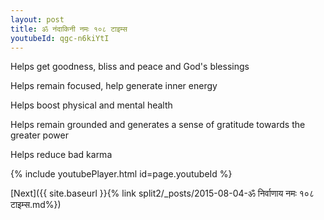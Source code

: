 ```yaml
---
layout: post
title: ॐ नंदाकिनी नमः १०८ टाइम्स
youtubeId: qgc-n6kiYtI
---
```

 
 
Helps get goodness, bliss and peace and God's blessings
 
Helps remain focused, help generate inner energy 
 
Helps boost physical and mental health 
 
Helps remain grounded and generates a sense of gratitude towards the greater power 
 
Helps reduce bad karma
 
 
 
 


{% include youtubePlayer.html id=page.youtubeId %}
 
[Next]({{ site.baseurl }}{% link  split2/_posts/2015-08-04-ॐ निर्वाणाय नमः १०८ टाइम्स.md%})
 
